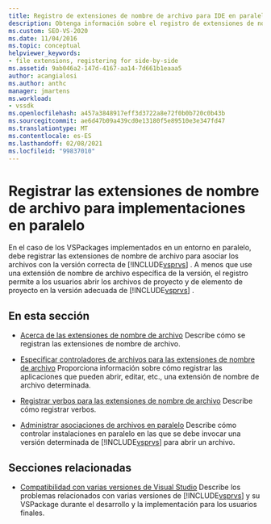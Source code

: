 ```yaml
---
title: Registro de extensiones de nombre de archivo para IDE en paralelo
description: Obtenga información sobre el registro de extensiones de nombre de archivo para implementaciones en paralelo, lo que permite a los usuarios abrir archivos en la versión adecuada de Visual Studio.
ms.custom: SEO-VS-2020
ms.date: 11/04/2016
ms.topic: conceptual
helpviewer_keywords:
- file extensions, registering for side-by-side
ms.assetid: 9ab046a2-147d-4167-aa14-7d661b1eaaa5
author: acangialosi
ms.author: anthc
manager: jmartens
ms.workload:
- vssdk
ms.openlocfilehash: a457a3848917eff3d3722a8e72f0b0b720c0b43b
ms.sourcegitcommit: ae6d47b09a439cd0e13180f5e89510e3e347fd47
ms.translationtype: MT
ms.contentlocale: es-ES
ms.lasthandoff: 02/08/2021
ms.locfileid: "99837010"
---
```

# <a name="register-file-name-extensions-for-side-by-side-deployments"></a>Registrar las extensiones de nombre de archivo para implementaciones en paralelo
En el caso de los VSPackages implementados en un entorno en paralelo, debe registrar las extensiones de nombre de archivo para asociar los archivos con la versión correcta de [!INCLUDE[vsprvs](../code-quality/includes/vsprvs_md.md)] . A menos que use una extensión de nombre de archivo específica de la versión, el registro permite a los usuarios abrir los archivos de proyecto y de elemento de proyecto en la versión adecuada de [!INCLUDE[vsprvs](../code-quality/includes/vsprvs_md.md)] .

## <a name="in-this-section"></a>En esta sección
- [Acerca de las extensiones de nombre de archivo](../extensibility/about-file-name-extensions.md) Describe cómo se registran las extensiones de nombre de archivo.

- [Especificar controladores de archivos para las extensiones de nombre de archivo](../extensibility/specifying-file-handlers-for-file-name-extensions.md) Proporciona información sobre cómo registrar las aplicaciones que pueden abrir, editar, etc., una extensión de nombre de archivo determinada.

- [Registrar verbos para las extensiones de nombre de archivo](../extensibility/registering-verbs-for-file-name-extensions.md) Describe cómo registrar verbos.

- [Administrar asociaciones de archivos en paralelo](../extensibility/managing-side-by-side-file-associations.md) Describe cómo controlar instalaciones en paralelo en las que se debe invocar una versión determinada de [!INCLUDE[vsprvs](../code-quality/includes/vsprvs_md.md)] para abrir un archivo.

## <a name="related-sections"></a>Secciones relacionadas
- [Compatibilidad con varias versiones de Visual Studio](../extensibility/supporting-multiple-versions-of-visual-studio.md) Describe los problemas relacionados con varias versiones de [!INCLUDE[vsprvs](../code-quality/includes/vsprvs_md.md)] y su VSPackage durante el desarrollo y la implementación para los usuarios finales.
